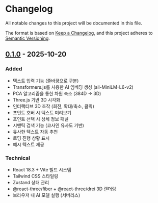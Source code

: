 # Changelog

All notable changes to this project will be documented in this file.

The format is based on [Keep a Changelog](https://keepachangelog.com/en/1.0.0/),
and this project adheres to [Semantic Versioning](https://semver.org/spec/v2.0.0.html).

## [0.1.0] - 2025-10-20

### Added

- 텍스트 입력 기능 (줄바꿈으로 구분)
- Transformers.js를 사용한 AI 임베딩 생성 (all-MiniLM-L6-v2)
- PCA 알고리즘을 통한 차원 축소 (384D → 3D)
- Three.js 기반 3D 시각화
- 인터랙티브 3D 조작 (회전, 확대/축소, 클릭)
- 포인트 호버 시 텍스트 미리보기
- 포인트 선택 시 상세 정보 패널
- 시맨틱 검색 기능 (코사인 유사도 기반)
- 유사한 텍스트 자동 추천
- 로딩 진행 상황 표시
- 예시 텍스트 제공

### Technical

- React 18.3 + Vite 빌드 시스템
- Tailwind CSS 스타일링
- Zustand 상태 관리
- @react-three/fiber + @react-three/drei 3D 렌더링
- 브라우저 내 AI 모델 실행 (서버리스)

[0.1.0]: https://github.com/yourusername/blog2space/releases/tag/v0.1.0
